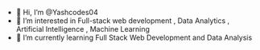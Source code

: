 - 👋 Hi, I’m @Yashcodes04
- 👀 I’m interested in Full-stack web development , Data Analytics , Artificial Intelligence , Machine Learning  
- 🌱 I’m currently learning Full Stack Web Development and Data Analysis 
  

<!---
Yashcodes04/Yashcodes04 is a ✨ special ✨ repository because its `README.md` (this file) appears on your GitHub profile.
You can click the Preview link to take a look at your changes.
--->
